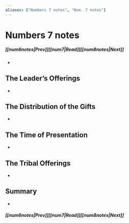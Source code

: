```yaml
---
aliases: ["Numbers 7 notes", "Num. 7 notes"]
---
```

# Numbers 7 notes
##### <span class=arrow-left></span>[[num6notes|Prev]]<span class=navigation-separator></span>[[num7|Read]]<span class=navigation-separator></span>[[num8notes|Next]]<span class=arrow-right></span>
- 
## The Leader’s Offerings
- 
## The Distribution of the Gifts
- 
## The Time of Presentation
- 
## The Tribal Offerings
- 
## Summary
- 
##### <span class=arrow-left></span>[[num6notes|Prev]]<span class=navigation-separator></span>[[num7|Read]]<span class=navigation-separator></span>[[num8notes|Next]]<span class=arrow-right></span>
